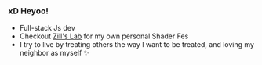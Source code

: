 ### xD Heyoo!

- Full-stack Js dev
- Checkout [Zill's Lab](https://wswoodruff.github.io/zills-lab-site) for my own personal Shader Fes
- I try to live by treating others the way I want to be treated, and loving my neighbor as myself :sparkles:
